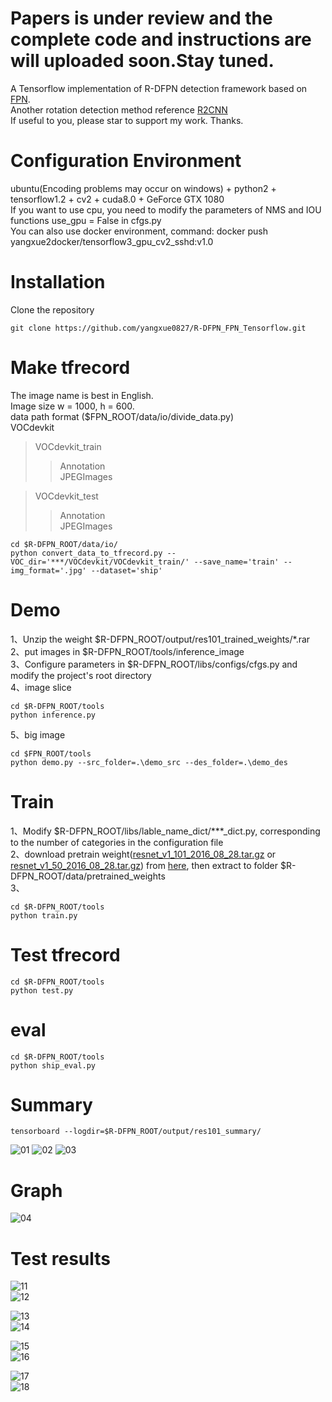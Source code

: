# Papers is under review and the complete code and instructions are will uploaded soon.Stay tuned.

A Tensorflow implementation of R-DFPN detection framework based on [FPN](https://github.com/yangxue0827/FPN_Tensorflow).    
Another rotation detection method reference [R2CNN](https://github.com/yangxue0827/R2CNN_FPN_Tensorflow)    
If useful to you, please star to support my work. Thanks.      

# Configuration Environment
ubuntu(Encoding problems may occur on windows) + python2 + tensorflow1.2 + cv2 + cuda8.0 + GeForce GTX 1080     
If you want to use cpu, you need to modify the parameters of NMS and IOU functions use_gpu = False in cfgs.py   
You can also use docker environment, command: docker push yangxue2docker/tensorflow3_gpu_cv2_sshd:v1.0     

# Installation      
  Clone the repository    
  ```Shell    
  git clone https://github.com/yangxue0827/R-DFPN_FPN_Tensorflow.git    
  ```    

# Make tfrecord   
The image name is best in English.   
Image size w = 1000, h = 600.         
data path format  ($FPN_ROOT/data/io/divide_data.py)    
VOCdevkit  
>VOCdevkit_train  
>>Annotation  
>>JPEGImages   

>VOCdevkit_test   
>>Annotation   
>>JPEGImages   

  ```Shell    
  cd $R-DFPN_ROOT/data/io/    
  python convert_data_to_tfrecord.py --VOC_dir='***/VOCdevkit/VOCdevkit_train/' --save_name='train' --img_format='.jpg' --dataset='ship'   
  ```

# Demo   
1、Unzip the weight $R-DFPN_ROOT/output/res101_trained_weights/*.rar    
2、put images in $R-DFPN_ROOT/tools/inference_image   
3、Configure parameters in $R-DFPN_ROOT/libs/configs/cfgs.py and modify the project's root directory     
4、image slice          
  ```Shell    
  cd $R-DFPN_ROOT/tools
  python inference.py    
  ```    
5、big image      
  ```Shell    
  cd $FPN_ROOT/tools
  python demo.py --src_folder=.\demo_src --des_folder=.\demo_des   
  ```      

# Train
1、Modify $R-DFPN_ROOT/libs/lable_name_dict/***_dict.py, corresponding to the number of categories in the configuration file    
2、download pretrain weight([resnet_v1_101_2016_08_28.tar.gz](http://download.tensorflow.org/models/resnet_v1_101_2016_08_28.tar.gz) or [resnet_v1_50_2016_08_28.tar.gz](http://download.tensorflow.org/models/resnet_v1_50_2016_08_28.tar.gz)) from [here](https://github.com/yangxue0827/models/tree/master/slim), then extract to folder $R-DFPN_ROOT/data/pretrained_weights    
3、    
  ```Shell    
  cd $R-DFPN_ROOT/tools    
  python train.py    
  ```

# Test tfrecord     
  ```Shell    
  cd $R-DFPN_ROOT/tools     
  python test.py     
  ``` 

# eval   
  ```Shell    
  cd $R-DFPN_ROOT/tools       
  python ship_eval.py    
  ```
  
# Summary    
  ```Shell    
  tensorboard --logdir=$R-DFPN_ROOT/output/res101_summary/     
  ```  
![01](output/res101_summary/fast_rcnn_loss.bmp) 
![02](output/res101_summary/rpn_loss.bmp) 
![03](output/res101_summary/total_loss.bmp) 

# Graph
![04](graph.png) 

# Test results   
![11](tools/test_result/0_gt.jpg)   
![12](tools/test_result/0_fpn.jpg)   
     
![13](tools/test_result/1_gt.jpg)   
![14](tools/test_result/1_fpn.jpg)  

![15](tools/test_result/2_gt.jpg)    
![16](tools/test_result/2_fpn.jpg)   
     
![17](tools/test_result/3_gt.jpg)    
![18](tools/test_result/3_fpn.jpg)     